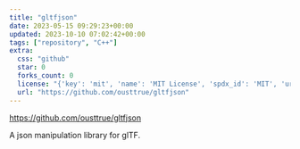 ```yaml
---
title: "gltfjson"
date: 2023-05-15 09:29:23+00:00
updated: 2023-10-10 07:02:42+00:00
tags: ["repository", "C++"]
extra:
  css: "github"
  star: 0
  forks_count: 0
  license: "{'key': 'mit', 'name': 'MIT License', 'spdx_id': 'MIT', 'url': 'https://api.github.com/licenses/mit', 'node_id': 'MDc6TGljZW5zZTEz'}"
  url: "https://github.com/ousttrue/gltfjson"
---
```


<https://github.com/ousttrue/gltfjson>

A json manipulation library for glTF.
